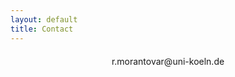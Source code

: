 ```yaml
---
layout: default
title: Contact
---
```

<!-- <center> <h1> Contact </h1>  </center> {:class="title"} -->
<div style = "margin: 0 auto; margin-bottom: 20px; margin-top: 20px"> 
<center> r.morantovar@uni-koeln.de </center>
</div>
